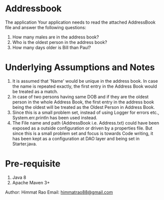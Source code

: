 # Addressbook

The application
Your application needs to read the attached AddressBook file and answer the following questions:
1.	How many males are in the address book?
2.	Who is the oldest person in the address book?
3.	How many days older is Bill than Paul?

# Underlying Assumptions and Notes

1. It is assumed that 'Name' would be unique in the address book. In case the name is repeated exactly, the first entry in the Address Book would be treated as a match.
2. In case of two persons having same DOB and if they are the oldest person in the whole Address Book, the first entry in the address book
being the oldest will be treated as the Oldest Person in Address Book.
3. Since this is a small problem set, instead of using Logger for errors etc., System.err.println has been used instead.
4. The File name and path (AddressBook i.e. Address.txt) could have been exposed as a outside configuration or driven by a properties file. But since this is a small problem set and focus is towards Code writing, it has been kept as a configuration at DAO layer and being set in Starter.java.

# Pre-requisite

1. Java 8
2.  Apache Maven 3+

Author:
Himmat Rao
Email: himmatrao88@gmail.com


